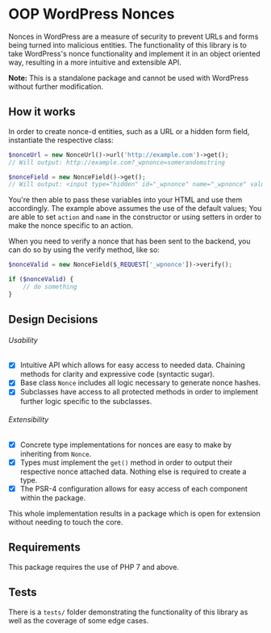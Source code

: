 # OOP WordPress Nonces

Nonces in WordPress are a measure of security to prevent URLs and forms being turned into malicious entities. The functionality of this library is to take WordPress's nonce functionality and implement it in an object oriented way, resulting in a more intuitive and extensible API.

**Note:** This is a standalone package and cannot be used with WordPress without further modification. 

## How it works

In order to create nonce-d entities, such as a URL or a hidden form field, instantiate the respective class:

```php
$nonceUrl = new NonceUrl()->url('http://example.com')->get(); 
// Will output: http://example.com?_wpnonce=somerandomstring

$nonceField = new NonceField()->get(); 
// Will output: <input type="hidden" id="_wpnonce" name="_wpnonce" value="somerandomstring"/>
```

You're then able to pass these variables into your HTML and use them accordingly. The example above assumes the use of the default values; You are able to set `action` and `name` in the constructor or using setters in order to make the nonce specific to an action.

When you need to verify a nonce that has been sent to the backend, you can do so by using the verify method, like so:

```php
$nonceValid = new NonceField($_REQUEST['_wpnonce'])->verify();

if ($nonceValid) {
    // do something
}
```

## Design Decisions

###### Usability

* [x] Intuitive API which allows for easy access to needed data. Chaining methods for clarity and expressive code (syntactic sugar).
* [x] Base class `Nonce` includes all logic necessary to generate nonce hashes.
* [x] Subclasses have access to all protected methods in order to implement further logic specific to the subclasses.

###### Extensibility

* [x] Concrete type implementations for nonces are easy to make by inheriting from `Nonce`.
* [x] Types must implement the `get()` method in order to output their respective nonce attached data. Nothing else is required to create a type.
* [x] The PSR-4 configuration allows for easy access of each component within the package.

This whole implementation results in a package which is open for extension without needing to touch the core.

## Requirements

This package requires the use of PHP 7 and above.

## Tests

There is a `tests/` folder demonstrating the functionality of this library as well as the coverage of some edge cases. 
